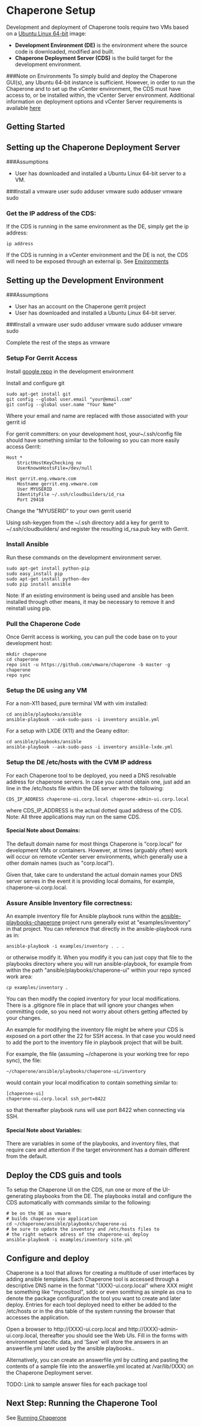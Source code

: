 Chaperone Setup
===============
Development and deployment of Chaperone tools require two VMs based on a
[Ubuntu Linux 64-bit](http://www.ubuntu.com/download/server) image:


- **Development Environment (DE)** is the environment where the source code is downloaded, modified and built.
- **Chaperone Deployment Server (CDS)** is the build target for the development environment.

###Note on Environments
To simply build and deploy the Chaperone GUI(s), any Ubuntu 64-bit
instance is sufficient. However, in order to run the Chaperone and to set
up the vCenter environment, the CDS must have access to, or be installed
within, the vCenter Server environment. Additional information on
deployment options and vCenter Server requirements is available [here](env.md)


Getting Started
---------------

## Setting up the Chaperone Deployment Server

###Assumptions
- User has downloaded and installed a Ubuntu Linux 64-bit server to a VM.

###Install a vmware user
    sudo adduser vmware
    sudo adduser vmware sudo

### Get the IP address of the CDS:

If the CDS is running in the same environment as the DE, simply get the
ip address:


    ip address

If the CDS is running in a vCenter environment and the DE is not, the
CDS will need to be exposed through an external ip. See [Environments](env.md)


## Setting up the Development Environment

###Assumptions
- User has an account on the Chaperone gerrit project
- User has downloaded and installed a Ubuntu Linux 64-bit server.

###Install a vmware user
    sudo adduser vmware
    sudo adduser vmware sudo

Complete the rest of the steps as vmware

### Setup For Gerrit Access

Install [google repo](https://source.android.com/source/downloading.html) in the development environment

Install and configure git

    sudo apt-get install git
    git config --global user.email "your@email.com"
    git config --global user.name "Your Name"

Where your email and name are replaced with those associated with your gerrit id

For gerrit committers: on your development host, your~/.ssh/config file
should have something similar to the following so you can more easily access Gerrit:

```
Host *
    StrictHostKeyChecking no
    UserKnownHostsFile=/dev/null

Host gerrit.eng.vmware.com
    Hostname gerrit.eng.vmware.com
    User MYUSERID
    IdentityFile ~/.ssh/cloudbuilders/id_rsa
    Port 29418
```

Change the "MYUSERID" to your own gerrit userid

Using ssh-keygen from the ~/.ssh directory add a key for gerrit to ~/.ssh/cloudbuilders/
and register the resulting id_rsa.pub key with Gerrit.

### Install Ansible
Run these commands on the development environment server.

    sudo apt-get install python-pip
    sudo easy_install pip
    sudo apt-get install python-dev
    sudo pip install ansible

Note: If an existing environment is being used and ansible has been installed
through other means, it may be necessary to remove it and reinstall using pip.

### Pull the Chaperone Code
Once Gerrit access is working, you can pull the code base on to your
development host:

```
mkdir chaperone
cd chaperone
repo init -u https://github.com/vmware/chaperone -b master -g chaperone
repo sync
```

### Setup the DE using any VM

For a non-X11 based, pure terminal VM with vim installed:

```
cd ansible/playbooks/ansible
ansible-playbook --ask-sudo-pass -i inventory ansible.yml
```

For a setup with LXDE (X11) and the Geany editor:

```
cd ansible/playbooks/ansible
ansible-playbook --ask-sudo-pass -i inventory ansible-lxde.yml
```

### Setup the DE /etc/hosts with the CVM IP address

For each Chaperone tool to be deployed, you need a DNS resolvable address for
chaperone servers. In case you cannot obtain one, just add an line in the
/etc/hosts file within the DE server with the following:

```
CDS_IP_ADDRESS chaperone-ui.corp.local chaperone-admin-ui.corp.local
```

where CDS_IP_ADDRESS is the actual dotted quad address of the CDS.
Note: All three applications may run on the same CDS.

#### Special Note about Domains:

The default domain name for most things Chaperone is "corp.local" for
development VMs or containers. However, at times (arguably often) work
will occur on remote vCenter server environments, which generally use a
other domain names (such as "corp.local").

Given that, take care to understand the actual domain names your DNS server
serves in the event it is providing local domains, for example,
chaperone-ui.corp.local.

### Assure Ansible Inventory file correctness:

An example inventory file for Ansible playbook runs within the
[ansible-playbooks-chaperone](https://github.com/vmware/ansible-playbooks-chaperone.git) project
runs generally exist at "examples/inventory" in that project. You can
reference that directly in the ansible-playbook runs as in:

```
ansible-playbook -i examples/inventory . . .
```

or otherwise modify it. When you modify it you can just copy that file to the
playbooks directory where you will run ansible-playbook, for example from within the
path "ansible/playbooks/chaperone-ui" within your repo synced work area:

```
cp examples/inventory .
```

You can then modify the copied inventory for your local modifications. There
is a .gitignore file in place that will ignore your changes when committing
code, so you need not worry about others getting affected by your changes.

An example for modifying the inventory file might be where your CDS is exposed
on a port other the 22 for SSH access. In that case you would need to add the
port to the inventory file in playbook project that will be built.

For example, the file (assuming ~/chaperone is your working tree for repo sync),
the file:

```
~/chaperone/ansible/playbooks/chaperone-ui/inventory
```

would contain your local modification to contain something similar to:

```
[chaperone-ui]
chaperone-ui.corp.local ssh_port=8422
```

so that thereafter playbook runs will use port 8422 when connecting via SSH.

#### Special Note about Variables:

There are variables in some of the playbooks, and inventory files, that
require care and attention if the target environment has a domain
different from the default.

## Deploy the CDS guis and tools

To setup the Chaperone UI on the CDS, run one or more of the
UI-generating playbooks from the DE. The playbooks install and configure the
CDS automatically with commands similar to the following:

```
# be on the DE as vmware
# builds chaperone vio application
cd ~/chaperone/ansible/playbooks/chaperone-ui
# be sure to update the inventory and /etc/hosts files to
# the right network adress of the chaperone-ui deploy
ansible-playbook -i examples/inventory site.yml
```


## Configure and deploy

Chaperone is a tool that allows for creating a multitude of user interfaces
by adding ansible templates. Each Chaperone tool is accessed through a
descriptive DNS name in the format "(XXX)-ui.corp.local" where XXX might be
something like "mycooltool", sddc or even somthing as simple as cna to denote
the package configuration the tool you want to create and later deploy.
Entries for each tool deployed need to either be added to the /etc/hosts or in
the dns table of the system running the browser that accesses the application.

Open a browser to http://(XXX)-ui.corp.local and
http://(XXX)-admin-ui.corp.local, thereafter you should see the Web UIs.
Fill in the forms with environment specific data, and 'Save' will store the
answers in an answerfile.yml later used by the ansible playbooks..

Alternatively, you can create an answerfile.yml by cutting and pasting the
contents of a sample file into the answerfile.yml located at /var/lib/(XXX)
on the Chaperone Deployment server.

TODO: Link to sample answer files for each package tool

## Next Step: Running the Chaperone Tool
See [Running Chaperone](run.md)
